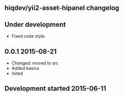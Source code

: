hiqdev/yii2-asset-hipanel changelog
-----------------------------------

## Under development

- Fixed code style

## 0.0.1 2015-08-21

- Changed: moved to src
- Added basics
- Inited

## Development started 2015-06-11

